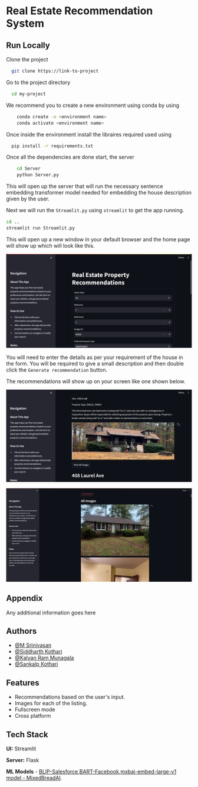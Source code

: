 
# Real Estate Recommendation System



## Run Locally

Clone the project

```bash
  git clone https://link-to-project
```

Go to the project directory

```bash
  cd my-project
```
We recommend you to create a new environment using conda by using
```bash
    conda create -n <environment name>
    conda activate <environment name>
```
Once inside the environment install the libraires required used using

```bash
  pip install -r requirements.txt
```
Once all the dependencies are done start, the server
```bash
    cd Server
    python Server.py
```
This will open up the server that will run the necessary sentence embedding transformer model needed for embedding the house description given by the user.

Next we will run the ``Streamlit.py`` using ``streamlit`` to get the 
app running.
```bash
cd ..
streamlit run Streamlit.py
```
This will open up a new window in your default browser and the home page will show up which will look like this.

![HomePage](HomePage.png)


You will need to enter the details as per your requirement of the house in the form. You will be required to give a small description and then double click the ``Generate recommendation`` button.

The recommendations will show up on your screen like one shown below.

![HouseImages1](HouseImages1.png)

![HouseImages2](HouseImages2.png)
## Appendix

Any additional information goes here


## Authors

- [@M Srinivasan](https://github.com/Srini2404)
- [@Siddharth Kothari](https://github.com/siddharth-kothari9403)
- [@Kalyan Ram Munagala](https://github.com/KalyanRam1234)
- [@Sankalp Kothari](https://github.com/SankalpKothari0904)


## Features

- Recommendations based on the user's input.
- Images for each of the listing.
- Fullscreen mode
- Cross platform


## Tech Stack

**UI:** Streamlit

**Server:** Flask


**ML Models** - [BLIP-Salesforce](https://arxiv.org/pdf/2201.12086),[BART-Facebook](https://arxiv.org/pdf/1910.13461),[mxbai-embed-large-v1 model - MixedBreadAI](https://huggingface.co/mixedbread-ai/mxbai-embed-large-v1).


<!--## Badges-->

<!--Add badges from somewhere like: [shields.io](https://shields.io/)-->

<!--[![MIT License](https://img.shields.io/badge/License-MIT-green.svg)](https://choosealicense.com/licenses/mit/)-->
<!--[![GPLv3 License](https://img.shields.io/badge/License-GPL%20v3-yellow.svg)](https://opensource.org/licenses/)-->
<!--[![AGPL License](https://img.shields.io/badge/license-AGPL-blue.svg)](http://www.gnu.org/licenses/agpl-3.0)-->




